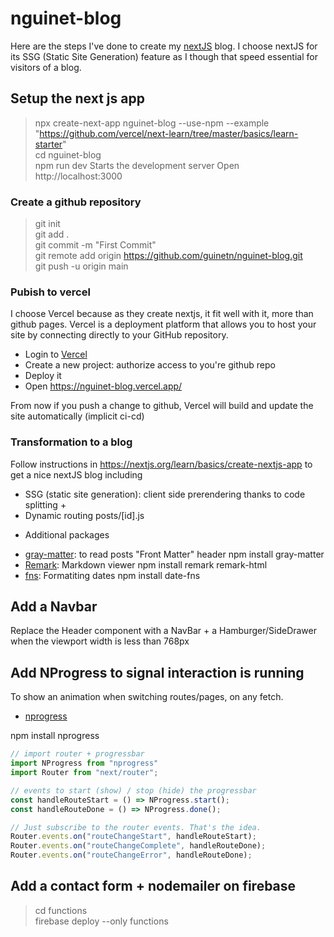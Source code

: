 # nguinet-blog

Here are the steps I've done to create my [nextJS](https://nextjs.org/) blog. I choose nextJS for its SSG (Static Site Generation) feature as I though that speed essential for visitors of a blog. 

## Setup the next js app

>npx create-next-app nguinet-blog --use-npm --example "https://github.com/vercel/next-learn/tree/master/basics/learn-starter"  
cd nguinet-blog  
npm run dev    Starts the development server
Open http://localhost:3000

### Create a github repository 

>git init  
git add .  
git commit -m "First Commit"  
git remote add origin https://github.com/guinetn/nguinet-blog.git  
git push -u origin main  

### Pubish to vercel 

I choose Vercel because as they create nextjs, it fit well with it, more than github pages.
Vercel is a deployment platform that allows you to host your site by connecting directly to your GitHub repository. 

- Login to [Vercel](https://vercel.com/)
- Create a new project: authorize access to you're github repo
- Deploy it
- Open https://nguinet-blog.vercel.app/

From now if you push a change to github, Vercel will build and update the site automatically (implicit ci-cd)

### Transformation to a blog

Follow instructions in https://nextjs.org/learn/basics/create-nextjs-app to get a nice nextJS blog including
- SSG (static site generation): client side prerendering thanks to code splitting + <Link>
- Dynamic routing posts/[id].js

* Additional packages

- [gray-matter](https://github.com/jonschlinkert/gray-matter): to read posts "Front Matter" header
npm install gray-matter				
- [Remark](https://github.com/remarkjs/remark-html): Markdown viewer 
npm install remark remark-html 		
- [fns](https://date-fns.org/): Formatiting dates
npm install date-fns				

## Add a Navbar 

Replace the Header component with a NavBar + a Hamburger/SideDrawer when the viewport width is less than 768px

## Add NProgress to signal interaction is running

To show an animation when switching routes/pages, on any fetch.
- [nprogress](https://ricostacruz.com/nprogress/)

npm install nprogress

```js
// import router + progressbar
import NProgress from "nprogress"
import Router from "next/router";

// events to start (show) / stop (hide) the progressbar
const handleRouteStart = () => NProgress.start();
const handleRouteDone = () => NProgress.done();

// Just subscribe to the router events. That's the idea.
Router.events.on("routeChangeStart", handleRouteStart);
Router.events.on("routeChangeComplete", handleRouteDone);
Router.events.on("routeChangeError", handleRouteDone);
```
## Add a contact form + nodemailer on firebase

>cd functions  
firebase deploy --only functions


